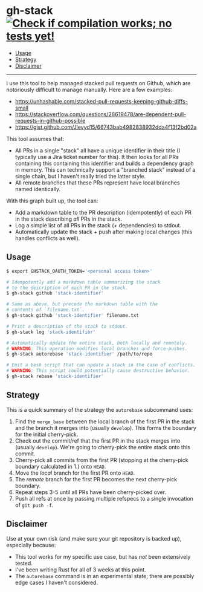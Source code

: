 # gh-stack [![Check if compilation works; no tests yet!](https://api.travis-ci.org/timothyandrew/gh-stack.svg?branch=master&status=passed)](https://travis-ci.org/timothyandrew/gh-stack)

- [Usage](#usage)
- [Strategy](#strategy)
- [Disclaimer](#disclaimer)

---

I use this tool to help managed stacked pull requests on Github, which are notoriously difficult to manage manually. Here are a few examples:

- https://unhashable.com/stacked-pull-requests-keeping-github-diffs-small
- https://stackoverflow.com/questions/26619478/are-dependent-pull-requests-in-github-possible
- https://gist.github.com/Jlevyd15/66743bab4982838932dda4f13f2bd02a

This tool assumes that:

- All PRs in a single "stack" all have a unique identifier in their title (I typically use a Jira ticket number for this). It then looks for all PRs containing this containing this identifier and builds a dependency graph in memory. This can technically support a "branched stack" instead of a single chain, but I haven't really tried the latter style.
- All remote branches that these PRs represent have local branches named identically.

With this graph built up, the tool can:

- Add a markdown table to the PR description (idempotently) of each PR in the stack describing _all_ PRs in the stack.
- Log a simple list of all PRs in the stack (+ dependencies) to stdout.
- Automatically update the stack + push after making local changes (this handles conflicts as well).

## Usage

```bash
$ export GHSTACK_OAUTH_TOKEN='<personal access token>'

# Idempotently add a markdown table summarizing the stack
# to the description of each PR in the stack.
$ gh-stack github 'stack-identifier'

# Same as above, but precede the markdown table with the 
# contents of `filename.txt`.
$ gh-stack github 'stack-identifier' filename.txt

# Print a description of the stack to stdout.
$ gh-stack log 'stack-identifier'

# Automatically update the entire stack, both locally and remotely.
# WARNING: This operation modifies local branches and force-pushes.
$ gh-stack autorebase 'stack-identifier' /path/to/repo

# Emit a bash script that can update a stack in the case of conflicts.
# WARNING: This script could potentially cause destructive behavior.
$ gh-stack rebase 'stack-identifier'

```
  
## Strategy

This is a quick summary of the strategy the `autorebase` subcommand uses:

1. Find the `merge_base` between the local branch of the first PR in the stack and the branch it merges into (usually `develop`). This forms the boundary for the initial cherry-pick.
2. Check out the commit/ref that the first PR in the stack merges into (usually `develop`). We're going to cherry-pick the entire stack onto this commit.
3. Cherry-pick all commits from the first PR (stopping at the cherry-pick boundary calculated in 1.) onto `HEAD`.
4. Move the _local_ branch for the first PR onto `HEAD`.
5. The _remote_ branch for the first PR becomes the next cherry-pick boundary.
6. Repeat steps 3-5 until all PRs have been cherry-picked over.
7. Push all refs at once by passing multiple refspecs to a single invocation of `git push -f`.

## Disclaimer

Use at your own risk (and make sure your git repository is backed up), especially because:

- This tool works for my specific use case, but has _not_ been extensively tested.
- I've been writing Rust for all of 3 weeks at this point.
- The `autorebase` command is in an experimental state; there are possibly edge cases I haven't considered.